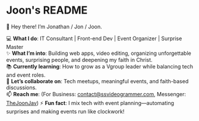 # Joon's README
👋 Hey there! I’m Jonathan / Jon / Joon.  

💻 **What I do**: IT Consultant | Front-end Dev | Event Organizer | Surprise Master  
✨ **What I’m into**: Building web apps, video editing, organizing unforgettable events, surprising people, and deepening my faith in Christ.  
📚 **Currently learning**: How to grow as a Vgroup leader while balancing tech and event roles.  
🤝 **Let’s collaborate on**: Tech meetups, meaningful events, and faith-based discussions.  
📫 **Reach me**: (For Business: <a href="mailto:contact@ssvideogrammer.com">contact@ssvideogrammer.com</a>, Messenger: <a href="m.me/TheJoonJav">TheJoonJav</a>)
⚡ **Fun fact**: I mix tech with event planning—automating surprises and making events run like clockwork!

<!---
joonjavellana25/joonjavellana25 is a ✨ special ✨ repository because its `README.md` (this file) appears on your GitHub profile.
You can click the Preview link to take a look at your changes.
--->
